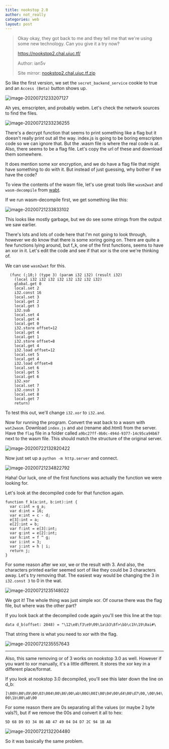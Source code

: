 ```yaml
---
title: nookstop 2.0
author: not_really
categories: web
layout: post
---
```


> Okay okay, they got back to me and they tell me that we're using some new technology. Can you give it a try now?
>
> https://nookstop2.chal.uiuc.tf/
>
> Author: ian5v
>
> Site mirror: [nookstop2.chal.uiuc.tf.zip](/img/uiuctf2020/nookstop2.chal.uiuc.tf.zip)

So like the first version, we set the `secret_backend_service` cookie to true and an `Access (Beta)` button shows up.

![image-20200721233207127](/img/uiuctf2020/image-20200721233207127.png)

Ah yes, emscripten, and probably webm. Let's check the network sources to find the files.

![image-20200721233236255](/img/uiuctf2020/image-20200721233236255.png)

There's a decrypt function that seems to print something like a flag but it doesn't really print out all the way. index.js is going to be boring emscripten code so we can ignore that. But the .wasm file is where the real code is at. Also, there seems to be a flag file. Let's copy the url of these and download them somewhere.

It does mention some xor encryption, and we do have a flag file that might have something to do with it. But instead of just guessing, why bother if we have the code?

To view the contents of the wasm file, let's use great tools like `wasm2wat` and `wasm-decompile` from [wabt](https://github.com/WebAssembly/wabt).

If we run wasm-decompile first, we get something like this:

![image-20200721233833102](/img/uiuctf2020/image-20200721233833102.png)

This looks like mostly garbage, but we do see some strings from the output we saw earlier.

There's lots and lots of code here that I'm not going to look through, however we do know that there is some xoring going on. There are quite a few functions lying around, but f_k, one of the first functions, seems to have an xor in it. Let's edit the code and see if that xor is the one we're thinking of.

We can use `wasm2wat` for this.

```
  (func (;10;) (type 3) (param i32 i32) (result i32)
    (local i32 i32 i32 i32 i32 i32 i32 i32)
    global.get 0
    local.set 2
    i32.const 16
    local.set 3
    local.get 2
    local.get 3
    i32.sub
    local.set 4
    local.get 4
    local.get 0
    i32.store offset=12
    local.get 4
    local.get 1
    i32.store offset=8
    local.get 4
    i32.load offset=12
    local.set 5
    local.get 4
    i32.load offset=8
    local.set 6
    local.get 5
    local.get 6
    i32.xor
    local.set 7
    i32.const 3
    local.set 8
    local.get 7
    return)
```

To test this out, we'll change `i32.xor` to `i32.and`.

Now for running the program. Convert the wat back to a wasm with `wat2wasm`. Download `index.js` and `abd` (rename abd.html) from the server. Have the `flag` file in a folder called `a9bc27ff-0b0c-494d-9377-14c95ca94b67` next to the wasm file. This should match the structure of the original server.

![image-20200722132820422](/img/uiuctf2020/image-20200722132820422.png)

Now just set up a `python -m http.server` and connect.

![image-20200721234822792](/img/uiuctf2020/image-20200721234822792.png)

Haha! Our luck, one of the first functions was actually the function we were looking for.

Let's look at the decompiled code for that function again.

```
function f_k(a:int, b:int):int {
  var c:int = g_a;
  var d:int = 16;
  var e:int = c - d;
  e[3]:int = a;
  e[2]:int = b;
  var f:int = e[3]:int;
  var g:int = e[2]:int;
  var h:int = f ^ g;
  var i:int = 3;
  var j:int = h | i;
  return j;
}
```

For some reason after we xor, we or the result with 3. And also, the characters printed earlier seemed sort of like they could be 3 characters away. Let's try removing that. The easiest way would be changing the 3 in `i32.const 3` to 0 in the wat.

![image-20200721235148022](/img/uiuctf2020/image-20200721235148022.png)

We got it! The whole thing was just simple xor. Of course there was the flag file, but where was the other part?

If you look back at the decompiled code again you'll see this line at the top:

`data d_b(offset: 2048) = "\12\e8\f3\e9\09\1a\b3\8f>\bb\c1h\19\0ai#\`

That string there is what you need to xor with the flag.

![image-20200721235557643](/img/uiuctf2020/image-20200721235557643.png)

---

Also, this same removing or of 3 works on nookstop 3.0 as well. However if you want to xor manually, it's a little different. It stores the xor key in a different place/format.

If you look at nookstop 3.0 decompiled, you'll see this later down the line on d_b:

`]\00h\00\d9\00\03\004\00\86\00\ab\00G\00I\00\04\00\d4\00\d7\00,\00\94\00\1b\00\a8\00`

For some reason there are 0s separating all the values (or maybe 2 byte vals?), but if we remove the 00s and convert it all to hex:

`5D 68 D9 03 34 86 AB 47 49 04 D4 D7 2C 94 1B A8`

![image-20200722132204480](/img/uiuctf2020/image-20200722132204480.png)

So it was basically the same problem.
